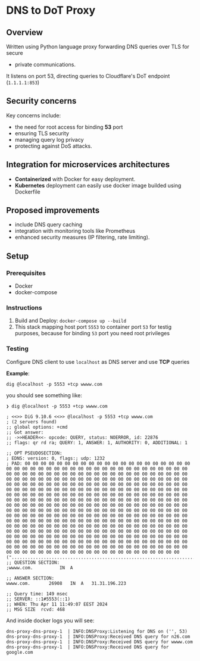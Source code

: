 # DNS to DoT Proxy

## Overview

Written using Python language proxy forwarding DNS queries over TLS for secure
- private communications.

It listens on port 53, directing queries to Cloudflare's DoT endpoint (`1.1.1.1:853`)

## Security concerns

Key concerns include:
 - the need for root access for binding **53** port
 - ensuring TLS security
 - managing query log privacy
 - protecting against DoS attacks.

## Integration for microservices architectures

- **Containerized** with Docker for easy deployment.
- **Kubernetes** deployment can easily use docker image builded using Dockerfile

## Proposed improvements

- include DNS query caching
- integration with monitoring tools like Prometheus
- enhanced security measures (IP filtering, rate limiting).

## Setup

### Prerequisites
- Docker
- docker-compose

### Instructions

1. Build and Deploy: `docker-compose up --build`
2. This stack mapping host port ```5553``` to container port ```53``` for testig purposes, because for binding ```53``` port you need root privileges

### Testing

Configure DNS client to use ```localhost``` as DNS server and use **TCP** queries

**Example**:
```
dig @localhost -p 5553 +tcp wwww.com
```

you should see something like:
```
❯ dig @localhost -p 5553 +tcp wwww.com

; <<>> DiG 9.10.6 <<>> @localhost -p 5553 +tcp wwww.com
; (2 servers found)
;; global options: +cmd
;; Got answer:
;; ->>HEADER<<- opcode: QUERY, status: NOERROR, id: 22876
;; flags: qr rd ra; QUERY: 1, ANSWER: 1, AUTHORITY: 0, ADDITIONAL: 1

;; OPT PSEUDOSECTION:
; EDNS: version: 0, flags:; udp: 1232
; PAD: 00 00 00 00 00 00 00 00 00 00 00 00 00 00 00 00 00 00 00 00 00 00 00 00 00 00 00 00 00 00 00 00 00 00 00 00 00 00 00 00 00 00 00 00 00 00 00 00 00 00 00 00 00 00 00 00 00 00 00 00 00 00 00 00 00 00 00 00 00 00 00 00 00 00 00 00 00 00 00 00 00 00 00 00 00 00 00 00 00 00 00 00 00 00 00 00 00 00 00 00 00 00 00 00 00 00 00 00 00 00 00 00 00 00 00 00 00 00 00 00 00 00 00 00 00 00 00 00 00 00 00 00 00 00 00 00 00 00 00 00 00 00 00 00 00 00 00 00 00 00 00 00 00 00 00 00 00 00 00 00 00 00 00 00 00 00 00 00 00 00 00 00 00 00 00 00 00 00 00 00 00 00 00 00 00 00 00 00 00 00 00 00 00 00 00 00 00 00 00 00 00 00 00 00 00 00 00 00 00 00 00 00 00 00 00 00 00 00 00 00 00 00 00 00 00 00 00 00 00 00 00 00 00 00 00 00 00 00 00 00 00 00 00 00 00 00 00 00 00 00 00 00 00 00 00 00 00 00 00 00 00 00 00 00 00 00 00 00 00 00 00 00 00 00 00 00 00 00 00 00 00 00 00 00 00 00 00 00 00 00 00 00 00 00 00 00 00 00 00 00 00 00 00 00 00 00 00 00 00 00 00 00 00 00 00 00 00 00 00 00 00 00 00 00 00 00 00 00 00 00 00 00 00 00 00 00 00 00 00 00 00 00 00 00 00 00 00 00 00 00 00 00 00 00 00 00 00 00 00 00 00 00 00 00 00 00 00 00 00 00 00 00 00 00 00 00 00 00 00 00 00 00 00 00 00 00 00 00 00 00 00 00 00 00 00 00 00 00 00 00 00 00 00 00 00 00 00 00 00 00 00 ("...........................................................................................................................................................................................................................................................................................................................................................................................................................")
;; QUESTION SECTION:
;wwww.com.			IN	A

;; ANSWER SECTION:
wwww.com.		26908	IN	A	31.31.196.223

;; Query time: 149 msec
;; SERVER: ::1#5553(::1)
;; WHEN: Thu Apr 11 11:49:07 EEST 2024
;; MSG SIZE  rcvd: 468
```

And inside docker logs you will see:
```
dns-proxy-dns-proxy-1  | INFO:DNSProxy:Listening for DNS on ('', 53)
dns-proxy-dns-proxy-1  | INFO:DNSProxy:Received DNS query for n26.com
dns-proxy-dns-proxy-1  | INFO:DNSProxy:Received DNS query for wwww.com
dns-proxy-dns-proxy-1  | INFO:DNSProxy:Received DNS query for google.com
```
